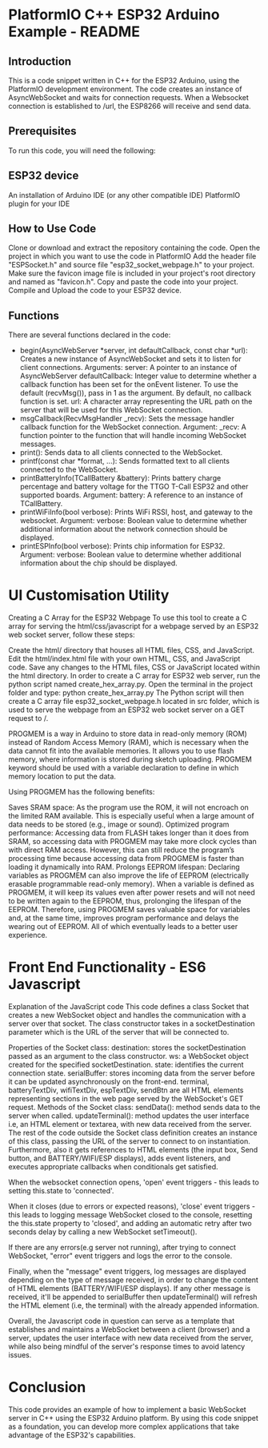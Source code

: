 # PlatformIO C++ ESP32 Arduino Example - README
## Introduction
This is a code snippet written in C++ for the ESP32 Arduino, using the PlatformIO development environment. The code creates an instance of AsyncWebSocket and waits for connection requests. When a Websocket connection is established to /url, the ESP8266 will receive and send data.

## Prerequisites
To run this code, you will need the following:

## ESP32 device
An installation of Arduino IDE (or any other compatible IDE)
PlatformIO plugin for your IDE
## How to Use Code
Clone or download and extract the repository containing the code.
Open the project in which you want to use the code in PlatformIO
Add the header file "ESPSocket.h" and source file "esp32_socket_webpage.h" to your project.
Make sure the favicon image file is included in your project's root directory and named as "favicon.h".
Copy and paste the code into your project.
Compile and Upload the code to your ESP32 device.
## Functions
There are several functions declared in the code:

- begin(AsyncWebServer *server, int defaultCallback, const char *url): Creates a new instance of AsyncWebSocket and sets it to listen for client connections.
Arguments:
server: A pointer to an instance of AsyncWebServer
defaultCallback: Integer value to determine whether a callback function has been set for the onEvent listener. To use the default (recvMsg()), pass in 1 as the argument. By default, no callback function is set.
url: A character array representing the URL path on the server that will be used for this WebSocket connection.
- msgCallback(RecvMsgHandler _recv): Sets the message handler callback function for the WebSocket connection.
Argument:
_recv: A function pointer to the function that will handle incoming WebSocket messages.
- print(): Sends data to all clients connected to the WebSocket.
- printf(const char *format, ...): Sends formatted text to all clients connected to the WebSocket.
- printBatteryInfo(TCallBattery &battery): Prints battery charge percentage and battery voltage for the TTGO T-Call ESP32 and other supported boards.
Argument:
battery: A reference to an instance of TCallBattery.
- printWiFiInfo(bool verbose): Prints WiFi RSSI, host, and gateway to the websocket.
Argument:
verbose: Boolean value to determine whether additional information about the network connection should be displayed.
- printESPInfo(bool verbose): Prints chip information for ESP32.
Argument:
verbose: Boolean value to determine whether additional information about the chip should be displayed.

# UI Customisation Utility
Creating a C Array for the ESP32 Webpage
To use this tool to create a C array for serving the html/css/javascript for a webpage served by an ESP32 web socket server, follow these steps:

Create the html/ directory that houses all HTML files, CSS, and JavaScript.
Edit the html/index.html file with your own HTML, CSS, and JavaScript code.
Save any changes to the HTML files, CSS or JavaScript located within the html directory.
In order to create a C array for ESP32 web server, run the python script named create_hex_array.py.
Open the terminal in the project folder and type: python create_hex_array.py
The Python script will then create a C array file esp32_socket_webpage.h located in src folder, which is used to serve the webpage from an ESP32 web socket server on a GET request to /.

PROGMEM is a way in Arduino to store data in read-only memory (ROM) instead of Random Access Memory (RAM), which is necessary when the data cannot fit into the available memories. It allows you to use flash memory, where information is stored during sketch uploading. PROGMEM keyword should be used with a variable declaration to define in which memory location to put the data.

Using PROGMEM has the following benefits:

Saves SRAM space: As the program use the ROM, it will not encroach on the limited RAM available. This is especially useful when a large amount of data needs to be stored (e.g., image or sound).
Optimized program performance: Accessing data from FLASH takes longer than it does from SRAM, so accessing data with PROGMEM may take more clock cycles than with direct RAM access. However, this can still reduce the program’s processing time because accessing data from PROGMEM is faster than loading it dynamically into RAM.
Prolongs EEPROM lifespan: Declaring variables as PROGMEM can also improve the life of EEPROM (electrically erasable programmable read-only memory). When a variable is defined as PROGMEM, it will keep its values even after power resets and will not need to be written again to the EEPROM, thus, prolonging the lifespan of the EEPROM.
Therefore, using PROGMEM saves valuable space for variables and, at the same time, improves program performance and delays the wearing out of EEPROM. All of which eventually leads to a better user experience.

# Front End Functionality - ES6 Javascript
Explanation of the JavaScript code
This code defines a class Socket that creates a new WebSocket object and handles the communication with a server over that socket. The class constructor takes in a socketDestination parameter which is the URL of the server that will be connected to.

Properties of the Socket class:
destination: stores the socketDestination passed as an argument to the class constructor.
ws: a WebSocket object created for the specified socketDestination.
state: identifies the current connection state.
serialBuffer: stores incoming data from the server before it can be updated asynchronously on the front-end.
terminal, batteryTextDiv, wifiTextDiv, espTextDiv, sendBtn are all HTML elements representing sections in the web page served by the WebSocket's GET request.
Methods of the Socket class:
sendData(): method sends data to the server when called.
updateTerminal(): method updates the user interface i.e, an HTML element or textarea, with new data received from the server.
The rest of the code outside the Socket class definition creates an instance of this class, passing the URL of the server to connect to on instantiation.
Furthermore, also it gets references to HTML elements (the input box, Send button, and BATTERY/WIFI/ESP displays), adds event listeners, and executes appropriate callbacks when conditionals get satisfied.

When the websocket connection opens, 'open' event triggers - this leads to setting this.state to 'connected'.

When it closes (due to errors or expected reasons), 'close' event triggers - this leads to logging message WebSocket closed to the console, resetting the this.state property to 'closed', and adding an automatic retry after two seconds delay by calling a new WebSocket setTimeout().

If there are any errors(e.g server not running), after trying to connect WebSocket, "error" event triggers and logs the error to the console.

Finally, when the "message" event triggers, log messages are displayed depending on the type of message received, in order to change the content of HTML elements (BATTERY/WIFI/ESP displays). If any other message is received, it'll be appended to serialBuffer then updateTerminal() will refresh the HTML element (i.e, the terminal) with the already appended information.

Overall, the Javascript code in question can serve as a template that establishes and maintains a WebSocket between a client (browser) and a server, updates the user interface with new data received from the server, while also being mindful of the server's response times to avoid latency issues.

# Conclusion
This code provides an example of how to implement a basic WebSocket server in C++ using the ESP32 Arduino platform. By using this code snippet as a foundation, you can develop more complex applications that take advantage of the ESP32's capabilities.
